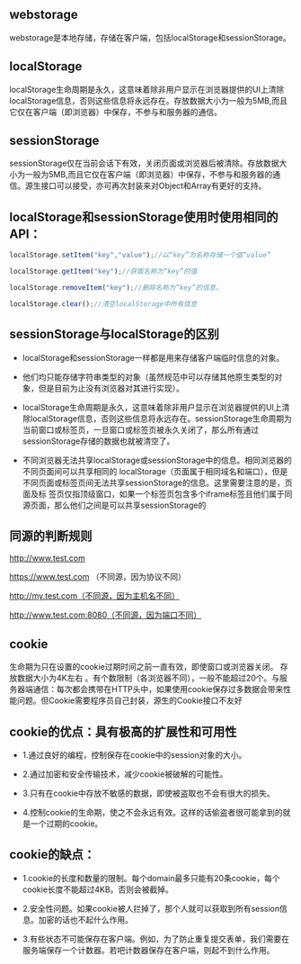 ## webstorage
webstorage是本地存储，存储在客户端，包括localStorage和sessionStorage。

## localStorage
localStorage生命周期是永久，这意味着除非用户显示在浏览器提供的UI上清除localStorage信息，否则这些信息将永远存在。存放数据大小为一般为5MB,而且它仅在客户端（即浏览器）中保存，不参与和服务器的通信。

## sessionStorage
sessionStorage仅在当前会话下有效，关闭页面或浏览器后被清除。存放数据大小为一般为5MB,而且它仅在客户端（即浏览器）中保存，不参与和服务器的通信。源生接口可以接受，亦可再次封装来对Object和Array有更好的支持。

## localStorage和sessionStorage使用时使用相同的API：
```javascript
localStorage.setItem("key","value");//以“key”为名称存储一个值“value”

localStorage.getItem("key");//获取名称为“key”的值

localStorage.removeItem("key");//删除名称为“key”的信息。

localStorage.clear();​//清空localStorage中所有信息
```

## sessionStorage与localStorage的区别

- localStorage和sessionStorage一样都是用来存储客户端临时信息的对象。
- 他们均只能存储字符串类型的对象（虽然规范中可以存储其他原生类型的对象，但是目前为止没有浏览器对其进行实现）。

- localStorage生命周期是永久，这意味着除非用户显示在浏览器提供的UI上清除localStorage信息，否则这些信息将永远存在。sessionStorage生命周期为当前窗口或标签页，一旦窗口或标签页被永久关闭了，那么所有通过sessionStorage存储的数据也就被清空了。

- 不同浏览器无法共享localStorage或sessionStorage中的信息。相同浏览器的不同页面间可以共享相同的 localStorage（页面属于相同域名和端口），但是不同页面或标签页间无法共享sessionStorage的信息。这里需要注意的是，页面及标 签页仅指顶级窗口，如果一个标签页包含多个iframe标签且他们属于同源页面，那么他们之间是可以共享sessionStorage的

## 同源的判断规则
http://www.test.com

https://www.test.com （不同源，因为协议不同）

http://my.test.com（不同源，因为主机名不同）

http://www.test.com:8080（不同源，因为端口不同）


## cookie
生命期为只在设置的cookie过期时间之前一直有效，即使窗口或浏览器关闭。 存放数据大小为4K左右 。有个数限制（各浏览器不同），一般不能超过20个。与服务器端通信：每次都会携带在HTTP头中，如果使用cookie保存过多数据会带来性能问题。但Cookie需要程序员自己封装，源生的Cookie接口不友好

## cookie的优点：具有极高的扩展性和可用性
- 1.通过良好的编程，控制保存在cookie中的session对象的大小。

- 2.通过加密和安全传输技术，减少cookie被破解的可能性。
- 3.只有在cookie中存放不敏感的数据，即使被盗取也不会有很大的损失。

- 4.控制cookie的生命期，使之不会永远有效。这样的话偷盗者很可能拿到的就是一个过期的cookie。


## cookie的缺点：
- 1.cookie的长度和数量的限制。每个domain最多只能有20条cookie，每个cookie长度不能超过4KB。否则会被截掉。

- 2.安全性问题。如果cookie被人拦掉了，那个人就可以获取到所有session信息。加密的话也不起什么作用。

- 3.有些状态不可能保存在客户端。例如，为了防止重复提交表单，我们需要在服务端保存一个计数器。若吧计数器保存在客户端，则起不到什么作用。